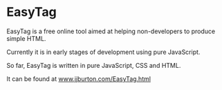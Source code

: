EasyTag
=======

EasyTag is a free online tool aimed at helping non-developers to produce simple HTML. 

Currently it is in early stages of development using pure JavaScript.

So far, EasyTag is written in pure JavaScript, CSS and HTML.

It can be found at www.jjburton.com/EasyTag.html
